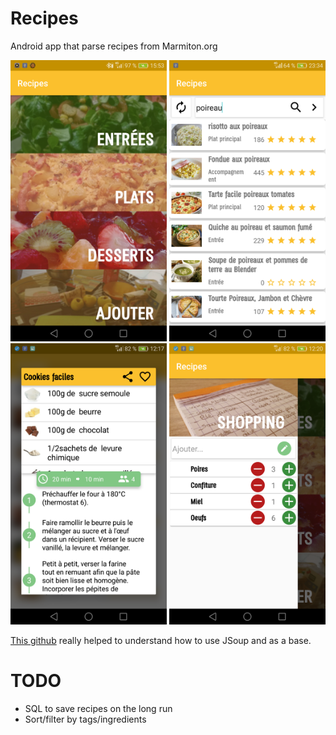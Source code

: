 # Recipes
Android app that parse recipes from Marmiton.org


<img src="recipes_menu.png" height="450" width="250"> <img src="recipes_searchactivity.png" height="450" width="250"> <img src="recipes_recipe.png" height="450" width="250"> <img src="recipes_shopping.png" height="450" width="250">

[This github](https://github.com/PaulLesur/marmiton-simple-API) really helped to understand how to use JSoup and as a base.

# TODO
* SQL to save recipes on the long run
* Sort/filter by tags/ingredients
